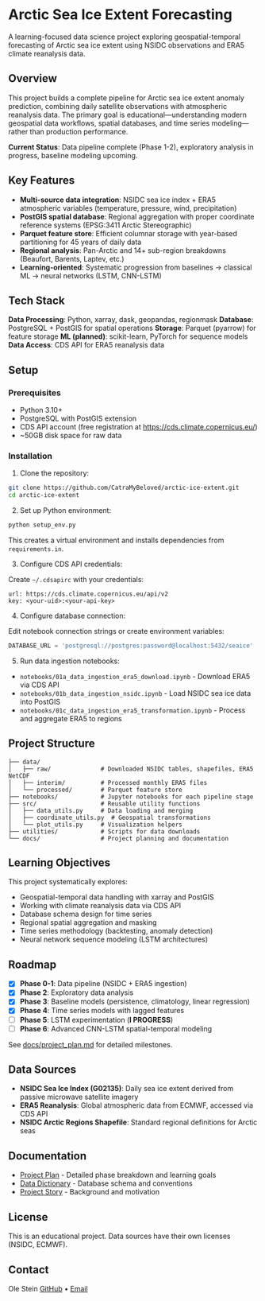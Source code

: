 # Arctic Sea Ice Extent Forecasting

A learning-focused data science project exploring geospatial-temporal forecasting of Arctic sea ice extent using NSIDC observations and ERA5 climate reanalysis data.

## Overview

This project builds a complete pipeline for Arctic sea ice extent anomaly prediction, combining daily satellite observations with atmospheric reanalysis data. The primary goal is educational—understanding modern geospatial data workflows, spatial databases, and time series modeling—rather than production performance.

**Current Status**: Data pipeline complete (Phase 1-2), exploratory analysis in progress, baseline modeling upcoming.

## Key Features

- **Multi-source data integration**: NSIDC sea ice index + ERA5 atmospheric variables (temperature, pressure, wind, precipitation)
- **PostGIS spatial database**: Regional aggregation with proper coordinate reference systems (EPSG:3411 Arctic Stereographic)
- **Parquet feature store**: Efficient columnar storage with year-based partitioning for 45 years of daily data
- **Regional analysis**: Pan-Arctic and 14+ sub-region breakdowns (Beaufort, Barents, Laptev, etc.)
- **Learning-oriented**: Systematic progression from baselines → classical ML → neural networks (LSTM, CNN-LSTM)

## Tech Stack

**Data Processing**: Python, xarray, dask, geopandas, regionmask
**Database**: PostgreSQL + PostGIS for spatial operations
**Storage**: Parquet (pyarrow) for feature storage
**ML (planned)**: scikit-learn, PyTorch for sequence models
**Data Access**: CDS API for ERA5 reanalysis data

## Setup

### Prerequisites
- Python 3.10+
- PostgreSQL with PostGIS extension
- CDS API account (free registration at https://cds.climate.copernicus.eu/)
- ~50GB disk space for raw data

### Installation

1. Clone the repository:
```bash
git clone https://github.com/CatraMyBeloved/arctic-ice-extent.git
cd arctic-ice-extent
```

2. Set up Python environment:
```bash
python setup_env.py
```

This creates a virtual environment and installs dependencies from `requirements.in`.

3. Configure CDS API credentials:

Create `~/.cdsapirc` with your credentials:
```
url: https://cds.climate.copernicus.eu/api/v2
key: <your-uid>:<your-api-key>
```

4. Configure database connection:

Edit notebook connection strings or create environment variables:
```python
DATABASE_URL = 'postgresql://postgres:password@localhost:5432/seaice'
```

5. Run data ingestion notebooks:
- `notebooks/01a_data_ingestion_era5_download.ipynb` - Download ERA5 via CDS API
- `notebooks/01b_data_ingestion_nsidc.ipynb` - Load NSIDC sea ice data into PostGIS
- `notebooks/01c_data_ingestion_era5_transformation.ipynb` - Process and aggregate ERA5 to regions

## Project Structure

```
├── data/
│   ├── raw/              # Downloaded NSIDC tables, shapefiles, ERA5 NetCDF
│   ├── interim/          # Processed monthly ERA5 files
│   └── processed/        # Parquet feature store
├── notebooks/            # Jupyter notebooks for each pipeline stage
├── src/                  # Reusable utility functions
│   ├── data_utils.py     # Data loading and merging
│   ├── coordinate_utils.py  # Geospatial transformations
│   └── plot_utils.py     # Visualization helpers
├── utilities/            # Scripts for data downloads
└── docs/                 # Project planning and documentation
```

## Learning Objectives

This project systematically explores:
- Geospatial-temporal data handling with xarray and PostGIS
- Working with climate reanalysis data via CDS API
- Database schema design for time series
- Regional spatial aggregation and masking
- Time series methodology (backtesting, anomaly detection)
- Neural network sequence modeling (LSTM architectures)

## Roadmap

- [x] **Phase 0-1**: Data pipeline (NSIDC + ERA5 ingestion)
- [x] **Phase 2**: Exploratory data analysis
- [x] **Phase 3**: Baseline models (persistence, climatology, linear regression)
- [x] **Phase 4**: Time series models with lagged features
- [ ] **Phase 5**: LSTM experimentation (**I PROGRESS**) 
- [ ] **Phase 6**: Advanced CNN-LSTM spatial-temporal modeling

See [docs/project_plan.md](docs/project_plan.md) for detailed milestones.

## Data Sources

- **NSIDC Sea Ice Index (G02135)**: Daily sea ice extent derived from passive microwave satellite imagery
- **ERA5 Reanalysis**: Global atmospheric data from ECMWF, accessed via CDS API
- **NSIDC Arctic Regions Shapefile**: Standard regional definitions for Arctic seas

## Documentation

- [Project Plan](docs/project_plan.md) - Detailed phase breakdown and learning goals
- [Data Dictionary](docs/data_dictionary.md) - Database schema and conventions
- [Project Story](docs/project_story.md) - Background and motivation

## License

This is an educational project. Data sources have their own licenses (NSIDC, ECMWF).

## Contact

Ole Stein
[GitHub](https://github.com/CatraMyBeloved) • [Email](mailto:ole.stein.ctr@outlook.com)
